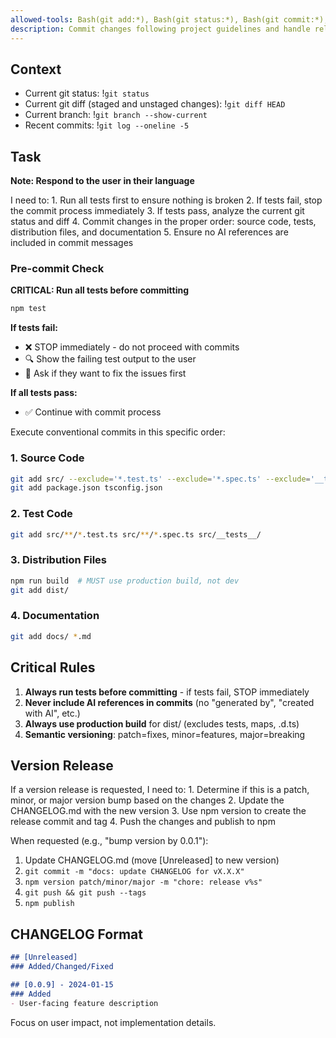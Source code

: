 ```yaml
---
allowed-tools: Bash(git add:*), Bash(git status:*), Bash(git commit:*), Bash(git diff:*), Bash(npm run build:*), Bash(npm test:*), Bash(npm version:*), Bash(npm publish:*), Bash(npm whoami:*), Bash(npm pack:*)
description: Commit changes following project guidelines and handle releases
---
```


## Context

- Current git status: !`git status`
- Current git diff (staged and unstaged changes): !`git diff HEAD`
- Current branch: !`git branch --show-current`
- Recent commits: !`git log --oneline -5`

## Task

**Note: Respond to the user in their language**

<ultrathink>
I need to:
1. Run all tests first to ensure nothing is broken
2. If tests fail, stop the commit process immediately
3. If tests pass, analyze the current git status and diff
4. Commit changes in the proper order: source code, tests, distribution files, and documentation
5. Ensure no AI references are included in commit messages
</ultrathink>

### Pre-commit Check

**CRITICAL: Run all tests before committing**

```bash
npm test
```

**If tests fail:**
- ❌ STOP immediately - do not proceed with commits
- 🔍 Show the failing test output to the user
- 📝 Ask if they want to fix the issues first

**If all tests pass:**
- ✅ Continue with commit process

Execute conventional commits in this specific order:

### 1. Source Code
```bash
git add src/ --exclude='*.test.ts' --exclude='*.spec.ts' --exclude='__tests__'
git add package.json tsconfig.json
```

### 2. Test Code
```bash
git add src/**/*.test.ts src/**/*.spec.ts src/__tests__/
```

### 3. Distribution Files  
```bash
npm run build  # MUST use production build, not dev
git add dist/
```

### 4. Documentation
```bash
git add docs/ *.md
```

## Critical Rules

1. **Always run tests before committing** - if tests fail, STOP immediately
2. **Never include AI references in commits** (no "generated by", "created with AI", etc.)
3. **Always use production build** for dist/ (excludes tests, maps, .d.ts)
4. **Semantic versioning**: patch=fixes, minor=features, major=breaking

## Version Release

<ultrathink>
If a version release is requested, I need to:
1. Determine if this is a patch, minor, or major version bump based on the changes
2. Update the CHANGELOG.md with the new version
3. Use npm version to create the release commit and tag
4. Push the changes and publish to npm
</ultrathink>

When requested (e.g., "bump version by 0.0.1"):

1. Update CHANGELOG.md (move [Unreleased] to new version)
2. `git commit -m "docs: update CHANGELOG for vX.X.X"`
3. `npm version patch/minor/major -m "chore: release v%s"`
4. `git push && git push --tags`
5. `npm publish`

## CHANGELOG Format

```markdown
## [Unreleased]
### Added/Changed/Fixed

## [0.0.9] - 2024-01-15
### Added
- User-facing feature description
```

Focus on user impact, not implementation details.